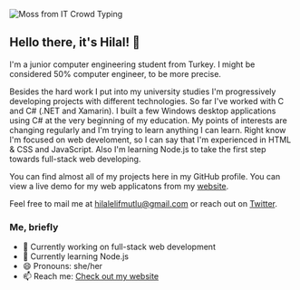 
![Moss from IT Crowd Typing](https://media.giphy.com/media/XzYY9fZM6sNFe/giphy.gif)

## Hello there, it's Hilal! 👾
I'm a junior computer engineering student from Turkey. I might be considered 50% computer engineer, to be more precise.

Besides the hard work I put into my university studies I'm progressively developing projects with different technologies. So far I've worked with C and C# (.NET and Xamarin). I built a few Windows desktop applications using C# at the very beginning of my education.
My points of interests are changing regularly and I'm trying to learn anything I can learn. Right know I'm focused on web develoment, so I can say that I'm experienced in HTML & CSS and JavaScript. Also I'm learning Node.js to take the first step towards full-stack web developing.

You can find almost all of my projects here in my GitHub profile. You can view a live demo for my web applicatons from my [website](https://gecicidegisken.github.io/). 

Feel free to mail me at hilalelifmutlu@gmail.com or reach out on [Twitter](https://twitter.com/volfrayet).

### Me, briefly
- 🔭 Currently working on full-stack web development
- 🌱 Currently learning Node.js
- 😄 Pronouns: she/her
- 📫 Reach me: [Check out my website](https://gecicidegisken.github.io/)

<!--
**gecicidegisken/gecicidegisken** is a ✨ _special_ ✨ repository because its `README.md` (this file) appears on your GitHub profile.

Here are some ideas to get you started:

- 🔭 I’m currently working on ...
- 🌱 I’m currently learning ...
- 👯 I’m looking to collaborate on ...
- 🤔 I’m looking for help with ...
- 💬 Ask me about ...
- 📫 How to reach me: ...
- 😄 Pronouns: ...
- ⚡ Fun fact: ...
-->
